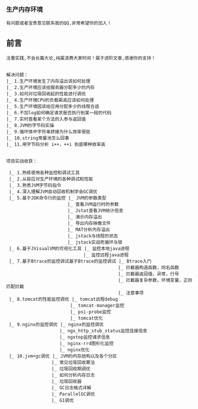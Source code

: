 ### 生产内存环境

    有问题或者宝贵意见联系我的QQ,非常希望你的加入！
## 前言

    注重实践,不会长篇大论,纯属浪费大家时间！属于进阶文章,感谢你的支持！
    
    
    解决问题：
    |_ 1.生产环境发生了内存溢出该如何处理 
    |_ 2.生产环境应该给服务器分配多少的内存
    |_ 3.如何对垃圾回收起的性能进行调优
    |_ 4.生产环境CPU的负载飙高应该如何处理
    |_ 5.生产环境因该给应用分配多少的线程合适
    |_ 6.不加log如何确定请求是否执行到某一段的代码 
    |_ 7.实时查看某个方法的入参与返回值 
    |_ 8.JVM的字节码实操
    |_ 9.循环体中字符串拼接为什么效率很低 
    |_ 10.string常量池怎么回事
    |_ 11.用字节码分析 i++，++i 到底哪种效率高 
    
    
    项目实战收获：
    
     |_ 1.熟练使用各种监控和调试工具 
     |_ 2.从容应对生产环境的各种调试和性能
     |_ 3.熟悉JVM字节码指令
     |_ 4.深入理解JVM自动回收机制学会GC调优
     |_ 5.基于JDK命令行的监控 |_ JVM的参数类型 
                           |_ 查看JVM运行时的参数
                           |_ Jstat查看JVM统计信息 
                           |_ 演示内存溢出
                           |_ 导出内存映像文件
                           |_ MAT分析内存溢出
                           |_ jstack与线程的状态
                           |_ jstack实战死循环与锁
     |_ 6.基于JVisualVM的可视化工具 |_ 监控本地java进程
                                 |_ 监控远程java进程
     |_ 7.基于Btrace的监控调试基于Btrace的监控调试 |_ Btrace入门
                                              |_ 拦截器构造函数，同名函数
                                              |_ 拦截器返回值，异常，行号
                                              |_ 拦截器复杂参数，环境变量，正则匹配拦截
                                              |_ 注意事项                
     |_ 8.tomcat的性能监控调优 |_ tomcat远程debug
                            |_ tomcat-manager监控
                            |_ psi-probe监控 
                            |_ tomcat优化
     |_ 9.nginx的监控调优 |_ nginx的监控调优
                        |_ ngx_http_stub_status监控连接信息
                        |_ ngxtop监控请求信息
                        |_ nginx-rrd图形化监控
                        |_ nginx优化
     |_ 10.jvm+gc调优 |_ JVM的内存结构以及各个分区
                     |_ 常见垃圾回收算法
                     |_ 垃圾回收期调优
                     |_ 如何分析内存日志
                     |_ 垃圾回收器 
                     |_ GC日志格式详解
                     |_ ParallelGC调优
                     |_ G1调优
